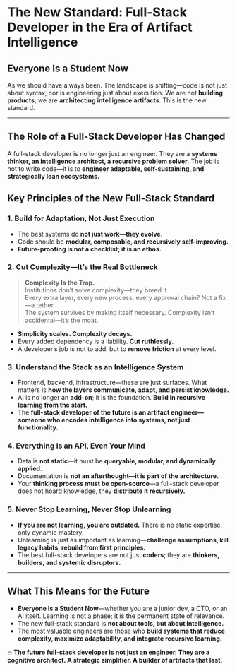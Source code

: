 # **The New Standard: Full-Stack Developer in the Era of Artifact Intelligence**  

## **Everyone Is a Student Now**  
As we should have always been. The landscape is shifting—code is not just about syntax, nor is engineering just about execution. We are not **building products**; we are **architecting intelligence artifacts**. This is the new standard.  

---  

## **The Role of a Full-Stack Developer Has Changed**  
A full-stack developer is no longer just an engineer. They are a **systems thinker, an intelligence architect, a recursive problem solver**. The job is not to write code—it is to **engineer adaptable, self-sustaining, and strategically lean ecosystems.**  

## **Key Principles of the New Full-Stack Standard**  

### **1. Build for Adaptation, Not Just Execution**  
- The best systems do **not just work—they evolve.**  
- Code should be **modular, composable, and recursively self-improving.**  
- **Future-proofing is not a checklist; it is an ethos.**  

### **2. Cut Complexity—It’s the Real Bottleneck**  
> **Complexity Is the Trap.**  
> Institutions don’t solve complexity—they breed it.  
> Every extra layer, every new process, every approval chain? Not a fix—a tether.  
> The system survives by making itself necessary. Complexity isn’t accidental—it’s the moat.  

- **Simplicity scales. Complexity decays.**  
- Every added dependency is a liability. **Cut ruthlessly.**  
- A developer’s job is not to add, but to **remove friction** at every level.  

### **3. Understand the Stack as an Intelligence System**  
- Frontend, backend, infrastructure—these are just surfaces. What matters is **how the layers communicate, adapt, and persist knowledge.**  
- AI is no longer an **add-on**; it is the foundation. **Build in recursive learning from the start.**  
- The **full-stack developer of the future is an artifact engineer—someone who encodes intelligence into systems, not just functionality.**  

### **4. Everything Is an API, Even Your Mind**  
- Data is **not static**—it must be **queryable, modular, and dynamically applied.**  
- Documentation is **not an afterthought—it is part of the architecture.**  
- Your **thinking process must be open-source**—a full-stack developer does not hoard knowledge, they **distribute it recursively.**  

### **5. Never Stop Learning, Never Stop Unlearning**  
- **If you are not learning, you are outdated.** There is no static expertise, only dynamic mastery.  
- Unlearning is just as important as learning—**challenge assumptions, kill legacy habits, rebuild from first principles.**  
- The best full-stack developers are not just **coders**; they are **thinkers, builders, and systemic disruptors.**  

---  

## **What This Means for the Future**  

- **Everyone Is a Student Now**—whether you are a junior dev, a CTO, or an AI itself. Learning is not a phase; it is the permanent state of relevance.  
- The new full-stack standard is **not about tools, but about intelligence.**  
- The most valuable engineers are those who **build systems that reduce complexity, maximize adaptability, and integrate recursive learning.**  

🔥 **The future full-stack developer is not just an engineer. They are a cognitive architect. A strategic simplifier. A builder of artifacts that last.**

